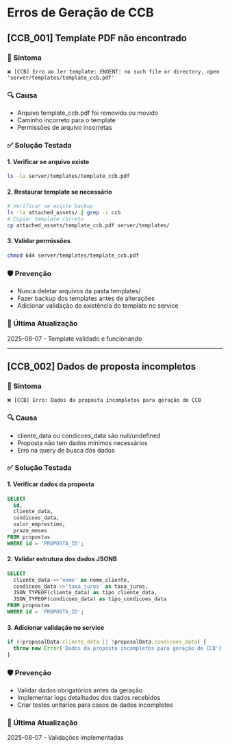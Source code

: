 # Erros de Geração de CCB

## [CCB_001] Template PDF não encontrado

### 🚨 Sintoma

```
❌ [CCB] Erro ao ler template: ENOENT: no such file or directory, open 'server/templates/template_ccb.pdf'
```

### 🔍 Causa

- Arquivo template_ccb.pdf foi removido ou movido
- Caminho incorreto para o template
- Permissões de arquivo incorretas

### ✅ Solução Testada

#### 1. Verificar se arquivo existe

```bash
ls -la server/templates/template_ccb.pdf
```

#### 2. Restaurar template se necessário

```bash
# Verificar se existe backup
ls -la attached_assets/ | grep -i ccb
# Copiar template correto
cp attached_assets/template_ccb.pdf server/templates/
```

#### 3. Validar permissões

```bash
chmod 644 server/templates/template_ccb.pdf
```

### 🛡️ Prevenção

- Nunca deletar arquivos da pasta templates/
- Fazer backup dos templates antes de alterações
- Adicionar validação de existência do template no service

### 📅 Última Atualização

2025-08-07 - Template validado e funcionando

---

## [CCB_002] Dados de proposta incompletos

### 🚨 Sintoma

```
❌ [CCB] Erro: Dados da proposta incompletos para geração de CCB
```

### 🔍 Causa

- cliente_data ou condicoes_data são null/undefined
- Proposta não tem dados mínimos necessários
- Erro na query de busca dos dados

### ✅ Solução Testada

#### 1. Verificar dados da proposta

```sql
SELECT
  id,
  cliente_data,
  condicoes_data,
  valor_emprestimo,
  prazo_meses
FROM propostas
WHERE id = 'PROPOSTA_ID';
```

#### 2. Validar estrutura dos dados JSONB

```sql
SELECT
  cliente_data->>'nome' as nome_cliente,
  condicoes_data->>'taxa_juros' as taxa_juros,
  JSON_TYPEOF(cliente_data) as tipo_cliente_data,
  JSON_TYPEOF(condicoes_data) as tipo_condicoes_data
FROM propostas
WHERE id = 'PROPOSTA_ID';
```

#### 3. Adicionar validação no service

```javascript
if (!proposalData.cliente_data || !proposalData.condicoes_data) {
  throw new Error('Dados da proposta incompletos para geração de CCB');
}
```

### 🛡️ Prevenção

- Validar dados obrigatórios antes da geração
- Implementar logs detalhados dos dados recebidos
- Criar testes unitários para casos de dados incompletos

### 📅 Última Atualização

2025-08-07 - Validações implementadas
